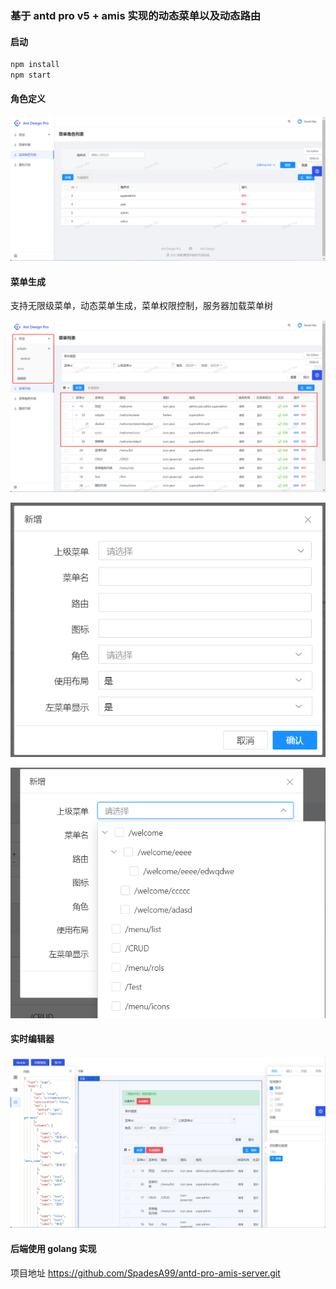 ### 基于 antd pro v5 + amis 实现的动态菜单以及动态路由

#### 启动

```bash
npm install
npm start
```

#### 角色定义

![](.//images//20220624152156.png)

#### 菜单生成

支持无限级菜单，动态菜单生成，菜单权限控制，服务器加载菜单树

![](.//images//20220624152519.png)

![](.//images//20220624152632.png)

![](.//images//20220624152717.png)

#### 实时编辑器

![](.//images//20220624153705.png)

#### 后端使用 golang 实现

项目地址 https://github.com/SpadesA99/antd-pro-amis-server.git
